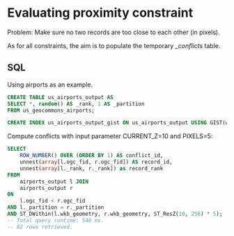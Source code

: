 # Evaluating proximity constraint

Problem: Make sure no two records are too close to each other (in pixels).

As for all constraints, the aim is to populate the temporary *_conflicts* table.

## SQL

Using airports as an example.

```sql
CREATE TABLE us_airports_output AS
SELECT *, random() AS _rank, 1 AS _partition 
FROM us_geocommons_airports;

CREATE INDEX us_airports_output_gist ON us_airports_output USING GIST(wkb_geometry);
```

Compute conflicts with input parameter CURRENT_Z=10 and PIXELS=5:

```sql
SELECT 
	ROW_NUMBER() OVER (ORDER BY 1) AS conflict_id, 
	unnest(array[l.ogc_fid, r.ogc_fid]) AS record_id, 
	unnest(array[l._rank, r._rank]) as record_rank
FROM 
	airports_output l JOIN
	airports_output r
ON 
	l.ogc_fid < r.ogc_fid
AND	l._partition = r._partition
AND ST_DWithin(l.wkb_geometry, r.wkb_geometry, ST_ResZ(10, 256) * 5);
-- Total query runtime: 546 ms.
-- 82 rows retrieved.
```









